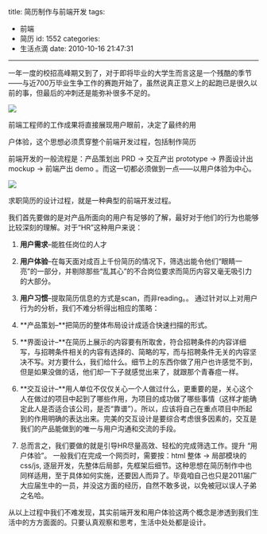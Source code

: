 title: 简历制作与前端开发
tags:
  - 前端
  - 简历
id: 1552
categories:
  - 生活点滴
date: 2010-10-16 21:47:31
---

一年一度的校招高峰期又到了，对于即将毕业的大学生而言这是一个残酷的季节——与近700万毕业生争工作的赛跑开始了，虽然说真正意义上的起跑已是很久以前的事，但最后的冲刺还是能弥补很多不足的。

[![](http://a.kainy.cn/201010/r3.jpg)](http://a.kainy.cn/201010/r3.jpg)

前端工程师的工作成果将直接展现用户眼前，决定了最终的用

户体验，这个思想必须贯穿整个前端开发过程，包括制作简历<!--more-->

前端开发的一般流程是：产品策划出 PRD -&gt; 交互产出 prototype -&gt; 界面设计出 mockup -&gt; 前端产出 demo 。而这一切都必须做到一点——以用户体验为中心。

[![](http://a.kainy.cn/201010/web.gif)](http://a.kainy.cn/201010/web.gif)

求职简历的设计过程，就是一种典型的前端开发过程。

我们首先要做的是对产品所面向的用户有足够的了解，最好对于他们的行为也能够比较深刻的理解。对于“HR”这种用户来说：

1.  **用户需求**–能胜任岗位的人才
2.  **用户体验**–在每天面对成百上千份简历的情况下，筛选出能令他们“眼睛一亮”的一部分，并剔除那些“乱其心”的不合岗位要求而简历内容又毫无吸引力的大部分。
3.  **用户习惯**–提取简历信息的方式是scan，而非reading。。
通过针对以上对用户行为的分析，我们不难分析得出相应的策略：

1.  **产品策划–**把简历的整体布局设计成适合快速扫描的形式。
2.  **界面设计–**在简历上展示的内容要有所取舍，符合招聘条件的内容详细写，与招聘条件相关的内容有选择的、简略的写，而与招聘条件无关的内容坚决不写。对方要什么，我们给什么。细节上的东西你做了用户也许感觉不到，但是如果没做的话，他们却一下子就感觉出来了，就跟那个青春痘一样。
3.  **交互设计–**用人单位不仅仅关心一个人做过什么，更重要的是，关心这个人在做过的项目中起到了哪些作用，为项目的成功做了哪些事情（这样才能确定此人是否适合该公司，是否“靠谱”）。所以，应该将自己在重点项目中所起到的作用明确的表达出来。完美的交互设计是要综合考虑很多因素的，交互是我们的产品能做到的唯一与用户沟通和交流的手段。
4.  总而言之，我们要做的就是引导HR尽量高效、轻松的完成筛选工作。提升 “用户体验”。
一般我们在完成一个网页时，需要按：html 整体 -&gt; 局部模块的 css/js, 逐层开发，先整体后局部，先框架后细节。这种思想在简历制作中也同样适用，至于具体如何实施，还要因人而异了。毕竟咱自己也只是2011届广大应届生中的一员，并没这方面的经历，自然不敢多说，以免被冠以误人子弟之名哈。

从以上过程中我们不难发现，其实前端开发和用户体验这两个概念是渗透到我们生活中的方方面面的。只要认真观察和思考，生活中处处都是设计。